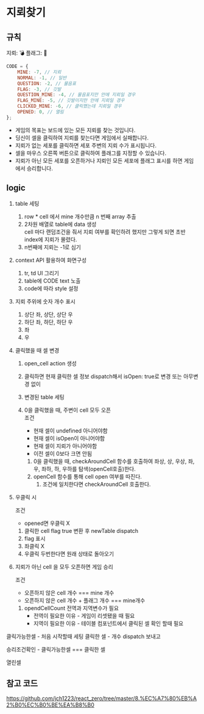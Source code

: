 # 지뢰찾기

## 규칙

지뢰: 💣
플래그: 🚩

```js
CODE = {
    MINE: -7, // 지뢰
    NORMAL: -1, // 일반
    QUESTION: -2, // 물음표
    FLAG: -3, // 깃발
    QUESTION_MINE: -4, // 물음표지만 안에 지뢰일 경우
    FLAG_MINE: -5, // 깃발이지만 안에 지뢰일 경우
    CLICKED_MINE: -6, // 클릭했는데 지뢰일 경우
    OPENED: 0, // 열림
};
```

-   게임의 목표는 보드에 있는 모든 지뢰를 찾는 것입니다.
-   딩신이 셀을 클릭하여 지뢰를 찾는다면 게임에서 실패합니다.
-   지뢰가 없는 세포를 클릭하면 세포 주변의 지뢰 수가 표시됩니다.
-   셀을 마우스 오른쪽 버튼으로 클릭하여 플래그를 지정할 수 있습니다.
-   지뢰가 아닌 모든 세포를 오픈하거나 지뢰인 모든 세포에 플래그 표시를 하면 게임에서 승리합니다.

## logic

1.  table 세팅
    1. row \* cell 에서 mine 개수만큼 n 번째 array 추출
    2. 2차원 배열로 table에 data 생성<br/>
       cell 마다 랜덤조건을 줘서 지뢰 여부를 확인하려 했지만 그렇게 되면 초반 index에 지뢰가 몰렸다.
    3. n번째에 지뢰는 -1로 심기
2.  context API 활용하여 화면구성
    1. tr, td UI 그리기
    2. table에 CODE text 노출
    3. code에 따라 style 설정
3.  지뢰 주위에 숫자 개수 표시

    1. 상단 좌, 상단, 상단 우
    2. 하단 좌, 하단, 하단 우
    3. 좌
    4. 우

4.  클릭했을 때 셀 변경

    1. open_cell action 생성
    2. 클릭하면 현재 클릭한 셀 정보 dispatch해서 isOpen: true로 변경 또는 아무변경 없이
    3. 변경된 table 세팅
    4. 0을 클릭했을 때, 주변이 cell 모두 오픈<br/>
       조건 <br/>

        - 현재 셀이 undefined 아니어야함
        - 현재 셀이 isOpen이 아니어야함
        - 현재 셀이 지뢰가 아니어야함
        - 이전 셀이 0보다 크면 안됨

        1. 0을 클릭했을 때, checkAroundCell 함수를 호출하여 좌상, 상, 우상, 좌, 우, 좌하, 하, 우하를 탐색(openCell호출)한다.
        2. openCell 함수를 통해 cell open 여부를 따진다.
            1. 조건에 일치한다면 checkAroundCell 호출한다.

5.  우클릭 시

    조건

    -   opened면 우클릭 X

    1.  클릭한 cell flag true 변환 후 newTable dispatch
    2.  flag 표시
    3.  좌클릭 X
    4.  우클릭 두번한다면 원래 상태로 돌아오기

6.  지뢰가 아닌 cell 을 모두 오픈하면 게임 승리

    조건

    -   오픈하지 않은 cell 개수 === mine 개수
    -   오픈하지 않은 cell 개수 + 플래그 개수 === mine개수

    1. opendCellCount 전역과 지역변수가 필요
        - 전역이 필요한 이유 - 게임이 리셋됐을 때 필요
        - 지역이 필요한 이유 - 테이블 컴포넌트에서 클릭된 셀 확인 할때 필요

클릭가능한셀 - 처음 시작할때 세팅
클릭한 셀 - 개수 dispatch 보내고

승리조건확인 - 클릭가능한셀 === 클릭한 셀

열린셀

## 참고 코드

https://github.com/jch1223/react_zero/tree/master/8.%EC%A7%80%EB%A2%B0%EC%B0%BE%EA%B8%B0
